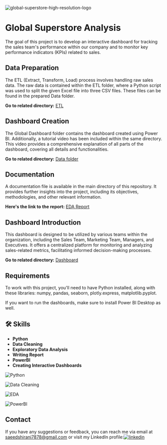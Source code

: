 
 
![global-superstore-high-resolution-logo](https://github.com/saeedshiranii/Global-super-store/assets/77902443/4d4b35d6-f7f8-4688-9fae-0a3cb9e95d7c)

# Global Superstore Analysis

The goal of this project is to develop an interactive dashboard for tracking the sales team's performance within our company and to monitor key performance indicators (KPIs) related to sales.

## Data Preparation
The ETL (Extract, Transform, Load) process involves handling raw sales data. The raw data is contained within the ETL folder, where a Python script was used to split the given Excel file into three CSV files. These files can be found in the prepared Data folder.

**Go to related directory:**  [ETL](https://github.com/saeedshiranii/Global-super-store/tree/main/ETL)

## Dashboard Creation
The Global Dashboard folder contains the dashboard created using Power BI. Additionally, a tutorial video has been included within the same directory. This video provides a comprehensive explanation of all parts of the dashboard, covering all details and functionalities.

**Go to related directory:**  [Data folder](https://github.com/saeedshiranii/Global-super-store/tree/main/Prepared%20Data)

## Documentation
A documentation file is available in the main directory of this repository. It provides further insights into the project, including its objectives, methodologies, and other relevant information.

**Here's the link to the report:**  [EDA Report](https://github.com/saeedshiranii/Global-super-store/blob/main/Documentation.pdf)


## Dashboard Introduction
This dashboard is designed to be utilized by various teams within the organization, including the Sales Team, Marketing Team, Managers, and Executives. It offers a centralized platform for monitoring and analyzing sales-related metrics, facilitating informed decision-making processes.

**Go to related directory:**  [Dashboard](https://github.com/saeedshiranii/Global-super-store/tree/main/Global%20Dashboard)
## Requirements

To work with this project, you'll need to have Python installed, along with these libraries: numpy, pandas, seaborn, plotly.express, matplotlib.pyplot.

If you want to run the dashboards, make sure to install Power BI Desktop as well.







## 🛠 Skills

- **Python**
- **Data Cleaning**
- **Exploratory Data Analysis**
- **Writing Report**
- **PowerBI**
- **Creating Interactive Dashboards**




![Python](https://i.ibb.co/x1QLmNY/Python-logo-notext-svg.png)

![Data Cleaning](https://i.ibb.co/mGtCtxD/Data-cleaning-high-resolution-logo-transparent-1.png)


![EDA](https://i.ibb.co/j8nWCSW/Eda-high-resolution-logo.png)


![PowerBI](https://i.ibb.co/PrqyqCr/Powerbi-logo-1.png)










## Contact

If you have any suggestions or feedback, you can reach me via email at saeedshirani7878@gmail.com
or visit my LinkedIn profile:[![linkedin](https://img.shields.io/badge/linkedin-0A66C2?style=for-the-badge&logo=linkedin&logoColor=white)](https://www.linkedin.com/in/saeed-shirani)







